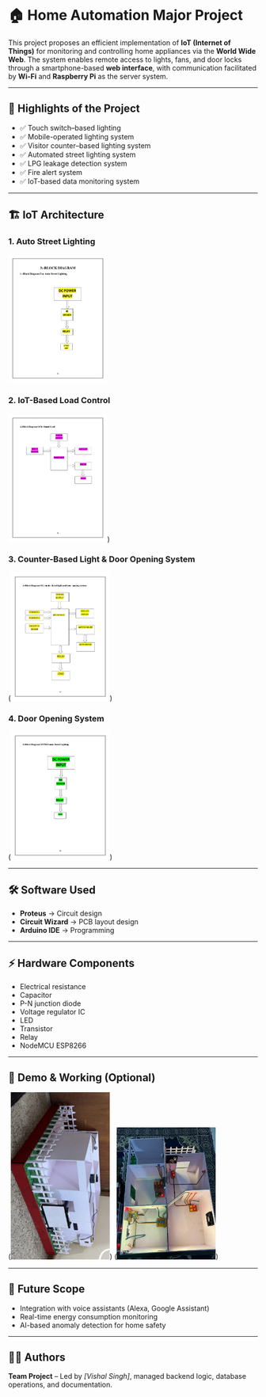 # 🏠 Home Automation Major Project  

This project proposes an efficient implementation of **IoT (Internet of Things)** for monitoring and controlling home appliances via the **World Wide Web**. The system enables remote access to lights, fans, and door locks through a smartphone-based **web interface**, with communication facilitated by **Wi-Fi** and **Raspberry Pi** as the server system.  

---

## 🔑 Highlights of the Project  
- ✅ Touch switch–based lighting  
- ✅ Mobile-operated lighting system  
- ✅ Visitor counter–based lighting system  
- ✅ Automated street lighting system  
- ✅ LPG leakage detection system  
- ✅ Fire alert system  
- ✅ IoT-based data monitoring system  

---

## 🏗 IoT Architecture  

### 1. Auto Street Lighting  
<img src="1.jpg" alt="Circuit Diagram" width="200">

### 2. IoT-Based Load Control  
<img src="2.jpg" alt="Circuit Diagram" width="200">)  

### 3. Counter-Based Light & Door Opening System 
(<img src="3.jpg" alt="Circuit Diagram" width="200">)

### 4. Door Opening System
(<img src="4.jpg" alt="Circuit Diagram" width="200">)

---

## 🛠 Software Used  
- **Proteus** → Circuit design  
- **Circuit Wizard** → PCB layout design  
- **Arduino IDE** → Programming  

---

## ⚡ Hardware Components  
- Electrical resistance  
- Capacitor  
- P-N junction diode  
- Voltage regulator IC  
- LED  
- Transistor  
- Relay  
- NodeMCU ESP8266  

---

## 📸 Demo & Working (Optional)  
(<img src="Home%20Automation%20Prototype_1.jpg" alt="Circuit Diagram" width="200">)
(<img src="Home%20Auomation%20Prototype_2.jpg" alt="Circuit Diagram" width="200">)

---

## 🚀 Future Scope  
- Integration with voice assistants (Alexa, Google Assistant)  
- Real-time energy consumption monitoring  
- AI-based anomaly detection for home safety  

---

## 👨‍💻 Authors  
**Team Project** – Led by *[Vishal Singh]*, managed backend logic, database operations, and documentation.  
